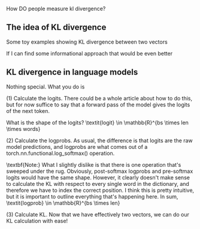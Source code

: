 How DO people measure kl divergence?

## The idea of KL divergence

Some toy examples showing KL divergence between two vectors

If I can find some informational approach that would be even better

## KL divergence in language models

Nothing special. What you do is

(1) Calculate the logits. There could be a whole article about how to do this, but for now suffice to say that a forward pass of the model gives the logits of the next token.

What is the shape of the logits? \textit{logit} \in \mathbb{R}^{bs \times len \times words}

(2) Calculate the logprobs. As usual, the difference is that logits are the raw model predictions, and logprobs are what comes out of a torch.nn.functional.log_softmax() operation.

\textbf{Note:} What I slightly dislike is that there is one operation that's sweeped under the rug. Obviously, post-softmax logprobs and pre-softmax logits would have the same shape.
However, it clearly doesn't make sense to calculate the KL with respect to every single word in the dictionary, and therefore we have to index the correct position.
I think this is pretty intuitive, but it is important to outline everything that's happening here.
In sum, \textit{logprob} \in \mathbb{R}^{bs \times len}

(3) Calculate KL. Now that we have effectively two vectors, we can do our KL calculation with ease!
